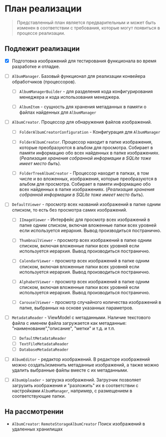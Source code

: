# План реализации

> Представленный план является предварительным и может быть изменен в соответствии с требования, которые могут появиться в процессе реализации.

## Подлежит реализации

* [x] Подготовка изображений для тестирования функционала во время разработке и отладке.

* [ ] `AlbumManager`. Базовый функционал для реализации конвейера обработчиков (процессоров).
  
  * [ ] `AlbumManagerBuilder` - для разделения кода конфигурирования менеджера и кода использования менеджера.
  
  * [ ] `AlbumItem` - сущность для хранения метаданных в памяти о файлах найденных для `AlbumManager`

* [ ] `AlbumCreator`. Процессор для обнаружения файлов изображений.
  
  * [ ] `FolderAlbumCreatorConfiguration` - Конфигурация для `AlbumManager`

  * [ ] `FolderAlbumCreator`. Процессор находит в папке изображения, которые преобразуются в альбом для просмотра. Собирает в памяти информацию обо всех найденных в папке изображениях. (*Реализация хранения собранной информации в SQLite тоже имеет место быть*).

  * [ ] `FolderTreeAlbumCreator` - Процессор находит в папках, в том числе и во вложенных, изображения, которые преобразуются в альбом для просмотра. Собирает в памяти информацию обо всех найденных в папке изображениях. (*Реализация хранения собранной информации в SQLite тоже имеет место быть*).

* [ ] `DefaultViewer` - просмотр всех названий изображений в папке одним списком, то есть без просмотра самих изображений.

    * [ ] `IImageViewer` - Интерфейс для просмотр всех изображений в папке одним списком, включая вложенные папки всех уровней если используется иерархия. Вывод производиться постранично.

    * [ ] `ThumbnailViewer` - просмотр всех изображений в папке одним списком, включая вложенные папки всех уровней если используется иерархия. Вывод производиться постранично.

    * [ ] `CalendarViewer` - просмотр всех изображений в папке одним списком, включая вложенные папки всех уровней если используется иерархия. Вывод производиться постранично.

    * [ ] `AlphabetViewer` - просмотр всех изображений в папке одним списком, включая вложенные папки всех уровней если используется иерархия. Вывод производиться постранично.

    * [ ] `CarouselViewer` - просмотр случайного количества изображений в папке, выбранных на основе указанных параметров.

* [ ] `MetadataReader` - ViewModel c метаданными. Наличие текстового файла с именем файла загружается как метаданные: "наименование","описание", "метки" и т.д. и т.п.
    * [ ] `DefaultMetadataReader`
    * [ ] `TextFileMetadataReader`
    * [ ] `DatabaseMetadataReader`

* [ ] `AlbumEditor` - редактор изображений. В редакторе изображений можно создать/изменить метаданные изображений, а также можно удалить выбранные файлы вместе с их метаданными.

* [ ] `AlbumUploader` - загрузка изображений. Загрузчик позволяет загрузить изображения и "разложить" их в соответствии с настройками `AlbumManager`, например, с размещением в соответствующие папки.

## На рассмотрении

* `AlbumCreator`: `RemoteStorageAlbumCreator` Поиск изображений в удаленных хранилищах


